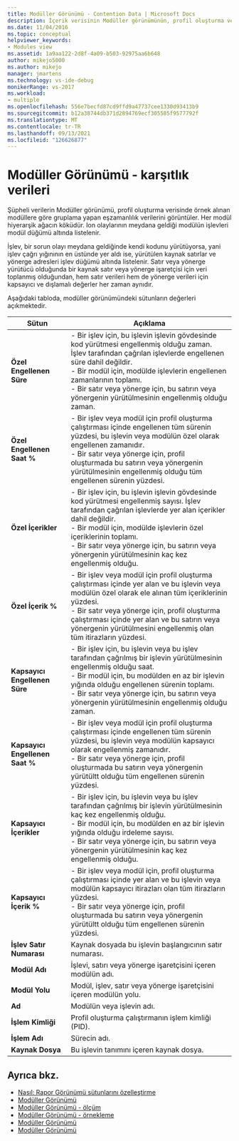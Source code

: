 ```yaml
---
title: Modüller Görünümü - Contention Data | Microsoft Docs
description: İçerik verisinin Modüller görünümünün, profil oluşturma verisinde örnek alınan modüllere göre gruplamalı eşzamanlılık verilerini nasıl görüntüley olduğunu öğrenin.
ms.date: 11/04/2016
ms.topic: conceptual
helpviewer_keywords:
- Modules view
ms.assetid: 1a9aa122-2d8f-4a09-b503-92975aa6b648
author: mikejo5000
ms.author: mikejo
manager: jmartens
ms.technology: vs-ide-debug
monikerRange: vs-2017
ms.workload:
- multiple
ms.openlocfilehash: 556e7becfd87cd9ffd9a47737cee1330d93413b9
ms.sourcegitcommit: b12a38744db371d2894769ecf305585f9577792f
ms.translationtype: MT
ms.contentlocale: tr-TR
ms.lasthandoff: 09/13/2021
ms.locfileid: "126626877"
---
```

# <a name="modules-view---contention-data"></a>Modüller Görünümü - karşıtlık verileri
Şüpheli verilerin Modüller görünümü, profil oluşturma verisinde örnek alınan modüllere göre gruplama yapan eşzamanlılık verilerini görüntüler. Her modül hiyerarşik ağacın köküdür. Ion olaylarının meydana geldiği modülün işlevleri modül düğümü altında listelenir.

 İşlev, bir sorun olayı meydana geldiğinde kendi kodunu yürütüyorsa, yani işlev çağrı yığınının en üstünde yer aldı ise, yürütülen kaynak satırlar ve yönerge adresleri işlev düğümü altında listelenir. Satır veya yönerge yürütücü olduğunda bir kaynak satır veya yönerge işaretçisi için veri toplanmış olduğundan, hem satır verileri hem de yönerge verileri için kapsayıcı ve dışlamalı değerler her zaman aynıdır.

 Aşağıdaki tabloda, modüller görünümündeki sütunların değerleri açıkmektedir.

|Sütun|Açıklama|
|------------|-----------------|
|**Özel Engellenen Süre**|- Bir işlev için, bu işlevin işlevin gövdesinde kod yürütmesi engellenmiş olduğu zaman. İşlev tarafından çağrılan işlevlerde engellenen süre dahil değildir.<br />- Bir modül için, modülde işlevlerin engellenen zamanlarının toplamı.<br />- Bir satır veya yönerge için, bu satırın veya yönergenin yürütülmesinin engellenmiş olduğu zaman.|
|**Özel Engellenen Saat %**|- Bir işlev veya modül için profil oluşturma çalıştırması içinde engellenen tüm sürenin yüzdesi, bu işlevin veya modülün özel olarak engellenen zamanıdır.<br />- Bir satır veya yönerge için, profil oluşturmada bu satırın veya yönergenin yürütülmesinin engellenmiş olduğu tüm engellenen sürenin yüzdesi.|
|**Özel İçerikler**|- Bir işlev için, bu işlevin işlevin gövdesinde kod yürütmesi engellenmiş sayısı. İşlev tarafından çağrılan işlevlerde yer alan içerikler dahil değildir.<br />- Bir modül için, modülde işlevlerin özel içeriklerinin toplamı.<br />- Bir satır veya yönerge için, bu satırın veya yönergenin yürütülmesinin kaç kez engellenmiş olduğu.|
|**Özel İçerik %**|- Bir işlev veya modül için profil oluşturma çalıştırması içinde yer alan ve bu işlevin veya modülün özel olarak ele alınan tüm içeriklerinin yüzdesi.<br />- Bir satır veya yönerge için, profil oluşturma çalıştırması içinde yer alan ve bu satırın veya yönergenin yürütülmesini engellenmiş olan tüm itirazların yüzdesi.|
|**Kapsayıcı Engellenen Süre**|- Bir işlev için, bu işlevin veya bu işlev tarafından çağrılmış bir işlevin yürütülmesinin engellenmiş olduğu saat.<br />- Bir modül için, bu modülden en az bir işlevin yığında olduğu engellenen sürenin toplamı.<br />- Bir satır veya yönerge için, bu satırın veya yönergenin yürütülmesinin engellenmiş olduğu zaman.|
|**Kapsayıcı Engellenen Saat %**|- Bir işlev veya modül için profil oluşturma çalıştırması içinde engellenen tüm sürenin yüzdesi, bu işlevin veya modülün kapsayıcı olarak engellenmiş zamanıdır.<br />- Bir satır veya yönerge için, profil oluşturmada bu satırın veya yönergenin yürütültt olduğu tüm engellenen sürenin yüzdesi.|
|**Kapsayıcı İçerikler**|- Bir işlev için, bu işlevin veya bu işlev tarafından çağrılmış bir işlevin yürütülmesinin kaç kez engellenmiş olduğu.<br />- Bir modül için, bu modülden en az bir işlevin yığında olduğu irdeleme sayısı.<br />- Bir satır veya yönerge için, bu satırın veya yönergenin yürütülmesinin kaç kez engellenmiş olduğu.|
|**Kapsayıcı İçerik %**|- Bir işlev veya modül için, profil oluşturma çalıştırması içinde yer alan ve bu işlevin veya modülün kapsayıcı itirazları olan tüm itirazların yüzdesi.<br />- Bir satır veya yönerge için, profil oluşturmada bu satırın veya yönergenin yürütültt olduğu tüm engellenen sürenin yüzdesi.|
|**İşlev Satır Numarası**|Kaynak dosyada bu işlevin başlangıcının satır numarası.|
|**Modül Adı**|İşlevi, satırı veya yönerge işaretçisini içeren modülün adı.|
|**Modül Yolu**|Modül, işlev, satır veya yönerge işaretçisini içeren modülün yolu.|
|**Ad**|Modülün veya işlevin adı.|
|**İşlem Kimliği**|Profil oluşturma çalıştırmanın işlem kimliği (PID).|
|**İşlem Adı**|Sürecin adı.|
|**Kaynak Dosya**|Bu işlevin tanımını içeren kaynak dosya.|

## <a name="see-also"></a>Ayrıca bkz.
- [Nasıl: Rapor Görünümü sütunlarını özelleştirme](../profiling/how-to-customize-report-view-columns.md)
- [Modüller Görünümü](../profiling/modules-view.md)
- [Modüller Görünümü - ölçüm](../profiling/modules-view-dotnet-memory-instrumentation-data.md)
- [Modüller Görünümü - örnekleme](../profiling/modules-view-dotnet-memory-sampling-data.md)
- [Modüller Görünümü](../profiling/modules-view-instrumentation-data.md)
- [Modüller Görünümü](../profiling/modules-view-sampling-data.md)
